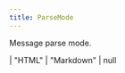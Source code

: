 ```yaml
---
title: ParseMode
---
```


Message parse mode.

<div class="font-mono whitespace-pre"><span class="opacity-50">|</span> <span>&quot;HTML&quot;</span>
<span class="opacity-50">|</span> <span>&quot;Markdown&quot;</span>
<span class="opacity-50">|</span> <span>null</span></div>

